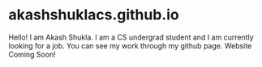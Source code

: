 # akashshuklacs.github.io
Hello! I am Akash Shukla. I am a CS undergrad student and I am currently looking for a job. You can see my work through my github page. Website Coming Soon!
